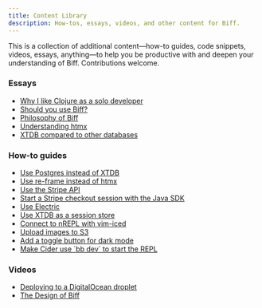 ```yaml
---
title: Content Library
description: How-tos, essays, videos, and other content for Biff.
---
```


This is a collection of additional content—how-to guides, code snippets, videos, essays, anything—to help you be
productive with and deepen your understanding of Biff. Contributions welcome.

### Essays

*   [Why I like Clojure as a solo developer](https://biffweb.com/p/why-i-like-clojure/)
*   [Should you use Biff?](https://biffweb.com/p/should-you-use-biff/)
*   [Philosophy of Biff](https://biffweb.com/p/philosophy-of-biff/)
*   [Understanding htmx](../../../p/understanding-htmx/)
*   [XTDB compared to other databases](https://biffweb.com/p/xtdb-compared-to-other-databases/)

### How-to guides

*   [Use Postgres instead of XTDB](https://biffweb.com/p/how-to-use-postgres-with-biff/)
*   [Use re-frame instead of htmx](https://biffweb.com/p/how-to-use-re-frame-with-biff/)
*   [Use the Stripe API](https://gist.github.com/jacobobryant/c133a95efb6304b9e32610869acb4116)
*   [Start a Stripe checkout session with the Java SDK](https://gist.github.com/laheadle/a6b5f4c6df3218a586a9a043c1de18aa)
*   [Use Electric](https://biffweb.com/p/how-to-use-electric/)
*   [Use XTDB as a session store](https://gist.github.com/JaceEgg/a4150b8f360110d1cb56a5744aeca4d4)
*   [Connect to nREPL with vim-iced](https://gist.github.com/avitkauskas/88ddc3c9b297f431143e22f36a224459)
*   [Upload images to S3](https://gist.github.com/jacobobryant/02de6c2b3a1dae7c86737a2610311a3a)
*   [Add a toggle button for dark mode](https://gist.github.com/jacobobryant/14834ada08b00242b28c2b36f4c0225d)
*   [Make Cider use \`bb dev\` to start the REPL](https://gist.github.com/jacobobryant/24f35658a7a7fe6b63963a5eaa3acbbf)

### Videos

*   [Deploying to a DigitalOcean droplet](https://biffweb.com/p/how-to-deploy/)
*   [The Design of Biff](https://biffweb.com/p/the-design-of-biff/)